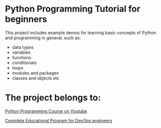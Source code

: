 # Python Programming Tutorial for beginners

This project includes example demos for learning basic concepts of Python and programming in general, such as:
- data types
- variables
- functions
- conditionals
- loops
- modules and packages
- classes and objects
etc

# The project belongs to: 

[Python Programming Course on Youtube](https://www.youtube.com/c/TechWorldwithNana)

[Complete Educational Program for DevOps engineers](https://www.techworld-with-nana.com/devops-bootcamp)
